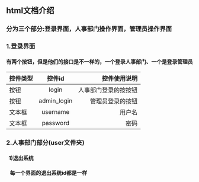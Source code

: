 ## html文档介绍

### 分为三个部分:登录界面，人事部门操作界面，管理员操作界面

### 1.登录界面
#### 有两个按钮，但是他们的接口是不一样的，一个登录人事部门、一个是登录管理员
控件类型|控件id|控件使用说明
--|:--:|--:
按钮|login|人事部门登录的按按钮
按钮|admin_login|管理员登录的按钮
文本框|username|用户名
文本框|password|密码

### 2.人事部门部分(user文件夹)

#### &nbsp;&nbsp;1)退出系统
#### &nbsp;&nbsp;&nbsp;每一个界面的退出系统id都是一样
